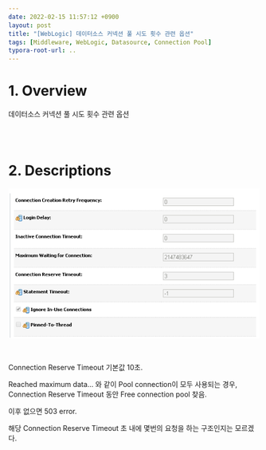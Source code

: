 ```yaml
---
date: 2022-02-15 11:57:12 +0900
layout: post
title: "[WebLogic] 데이터소스 커넥션 풀 시도 횟수 관련 옵션"
tags: [Middleware, WebLogic, Datasource, Connection Pool]
typora-root-url: ..
---
```



# 1. Overview

데이터소스 커넥션 풀 시도 횟수 관련 옵션


<br><br>


# 2. Descriptions

![Datasource-retry-options_1](/../assets/posts/images/WebLogic/Datasource-retry-options/Datasource-retry-options_1.png)

<br>

Connection Reserve Timeout 기본값 10초.

Reached maximum data... 와 같이 Pool connection이 모두 사용되는 경우, Connection Reserve Timeout 동안 Free connection pool 찾음.

이후 없으면 503 error.

해당 Connection Reserve Timeout 초 내에 몇번의 요청을 하는 구조인지는 모르겠다.
